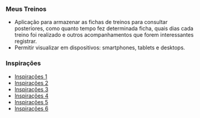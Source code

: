 ### Meus Treinos

- Aplicação para armazenar as fichas de treinos para consultar posteriores, como quanto tempo fez determinada ficha, quais dias cada treino foi realizado e outros acompanhamentos que forem interessantes registrar.
- Permitir visualizar em dispositivos: smartphones, tablets e desktops.

### Inspirações

- [Inspirações 1](https://aplicativonexur.com.br/aplicativo-para-montar-treino/)
- [Inspirações 2](https://www.oswaldocruz.com/site/dicas-de-saude/dicas-de-saude/8-aplicativos-que-ajudam-a-controlar-o-exercicio-fisico)
- [Inspirações 3](https://www.boomfit.com/pt/blog/melhores-apps-de-fitness-b22.html)
- [Inspirações 4](https://canaltech.com.br/apps/aplicativos-fazer-exercicios/)
- [Inspirações 5](https://www.techtudo.com.br/noticias/2015/07/vai-malhar-conheca-cinco-aplicativos-para-usar-durante-o-treino.ghtml)
- [Inspirações 6](https://www.feitodeiridium.com.br/treino-abc/)
